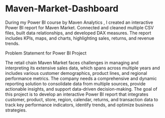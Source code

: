 # Maven-Market-Dashboard
During my Power BI course by Maven Analytics , I created an interactive Power BI report for Maven Market. Connected and cleaned multiple CSV files, built data relationships, and developed DAX measures. The report includes KPIs, maps, and charts, highlighting sales, returns, and revenue trends.

Problem Statement for Power BI Project

The retail chain Maven Market faces challenges in managing and interpreting its extensive sales data, which spans across multiple years and includes various customer demographics, product lines, and regional performance metrics. The company needs a comprehensive and dynamic reporting solution to consolidate data from multiple sources, provide actionable insights, and support data-driven decision-making. The goal of this project is to develop an interactive Power BI report that integrates customer, product, store, region, calendar, returns, and transaction data to track key performance indicators, identify trends, and optimize business strategies.
